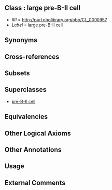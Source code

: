 
## Class : large pre-B-II cell

 * *IRI* = http://purl.obolibrary.org/obo/CL_0000957
 * *Label* = large pre-B-II cell

## Synonyms


## Cross-references


## Subsets


## Superclasses

 * [pre-B-II cell](../../CL/55/CL_0000955.md)

## Equivalencies


## Other Logical Axioms


## Other Annotations


## Usage


## External Comments


